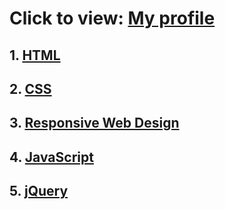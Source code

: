 # Click to view: <a href="https://www.sololearn.com/profile/22070623">My profile</a>

## 1. <a href="https://www.sololearn.com/certificates/CT-BARZBJ2H">HTML</a>
## 2. <a href="https://www.sololearn.com/certificates/CT-9ZFKKSCP">CSS</a>
## 3. <a href="https://www.sololearn.com/certificates/CT-CPK6FBFZ">Responsive Web Design</a>
## 4. <a href="https://www.sololearn.com/certificates/CT-K7GT1YHS">JavaScript</a>
## 5. <a href="https://www.sololearn.com/certificates/CT-ZEIJ5LGR">jQuery</a>
